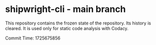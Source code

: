 # shipwright-cli - main branch

This repository contains the frozen state of the repository.
Its history is cleared. It is used only for static code
analysis with Codacy.

Commit Time: 1725675856